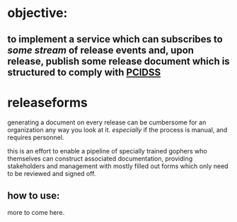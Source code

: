 # objective:

## to implement a service which can subscribes to _some stream_ of **release events** and, upon release, publish some **release document** which is structured to comply with [PCIDSS](https://pcicompliance.stanford.edu/sites/g/files/sbiybj7706/f/16._change_control_policy_0.pdf)

# releaseforms

generating a document on every release can be cumbersome for an organization any way you look at it.
*especially* if the process is manual, and requires personnel.

this is an effort to enable a pipeline of specially trained gophers who themselves can construct associated documentation, providing stakeholders and management with mostly filled out forms which only need to be reviewed and signed off.

## how to use:

more to come here.